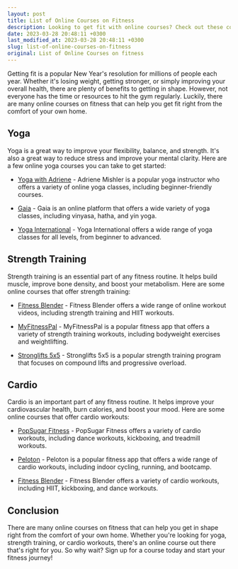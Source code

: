 ```yaml
---
layout: post
title: List of Online Courses on Fitness
description: Looking to get fit with online courses? Check out these courses that cover everything from yoga to strength training.
date: 2023-03-28 20:48:11 +0300
last_modified_at: 2023-03-28 20:48:11 +0300
slug: list-of-online-courses-on-fitness
original: List of Online Courses on fitness
---
```

Getting fit is a popular New Year's resolution for millions of people each year. Whether it's losing weight, getting stronger, or simply improving your overall health, there are plenty of benefits to getting in shape. However, not everyone has the time or resources to hit the gym regularly. Luckily, there are many online courses on fitness that can help you get fit right from the comfort of your own home.

## Yoga

Yoga is a great way to improve your flexibility, balance, and strength. It's also a great way to reduce stress and improve your mental clarity. Here are a few online yoga courses you can take to get started:

- [Yoga with Adriene](https://yogawithadriene.com/) - Adriene Mishler is a popular yoga instructor who offers a variety of online yoga classes, including beginner-friendly courses.

- [Gaia](https://www.gaia.com/yoga) - Gaia is an online platform that offers a wide variety of yoga classes, including vinyasa, hatha, and yin yoga.

- [Yoga International](https://yogainternational.com/class-types) - Yoga International offers a wide range of yoga classes for all levels, from beginner to advanced.

## Strength Training

Strength training is an essential part of any fitness routine. It helps build muscle, improve bone density, and boost your metabolism. Here are some online courses that offer strength training:

- [Fitness Blender](https://www.fitnessblender.com/) - Fitness Blender offers a wide range of online workout videos, including strength training and HIIT workouts.

- [MyFitnessPal](https://www.myfitnesspal.com/blog/workouts) - MyFitnessPal is a popular fitness app that offers a variety of strength training workouts, including bodyweight exercises and weightlifting.

- [Stronglifts 5x5](https://stronglifts.com/5x5/) - Stronglifts 5x5 is a popular strength training program that focuses on compound lifts and progressive overload.

## Cardio

Cardio is an important part of any fitness routine. It helps improve your cardiovascular health, burn calories, and boost your mood. Here are some online courses that offer cardio workouts:

- [PopSugar Fitness](https://www.popsugar.com/fitness/workouts) - PopSugar Fitness offers a variety of cardio workouts, including dance workouts, kickboxing, and treadmill workouts.

- [Peloton](https://www.onepeloton.com/app) - Peloton is a popular fitness app that offers a wide range of cardio workouts, including indoor cycling, running, and bootcamp.

- [Fitness Blender](https://www.fitnessblender.com/) - Fitness Blender offers a variety of cardio workouts, including HIIT, kickboxing, and dance workouts.

## Conclusion

There are many online courses on fitness that can help you get in shape right from the comfort of your own home. Whether you're looking for yoga, strength training, or cardio workouts, there's an online course out there that's right for you. So why wait? Sign up for a course today and start your fitness journey!
